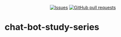 <p align="center">
  <a href="https://github.com/mingyuchoo/chat-bot-study-series/issues"><img alt="Issues" src="https://img.shields.io/github/issues/mingyuchoo/chat-bot-study-series?color=appveyor" /></a>
  <a href="https://github.com/mingyuchoo/chat-bot-study-series/pulls"><img alt="GitHub pull requests" src="https://img.shields.io/github/issues-pr/mingyuchoo/chat-bot-study-series?color=appveyor" /></a>
</p>

# chat-bot-study-series
